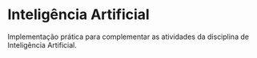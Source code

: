 # Inteligência Artificial
 Implementação prática para complementar as atividades da disciplina de Inteligência Artificial.
